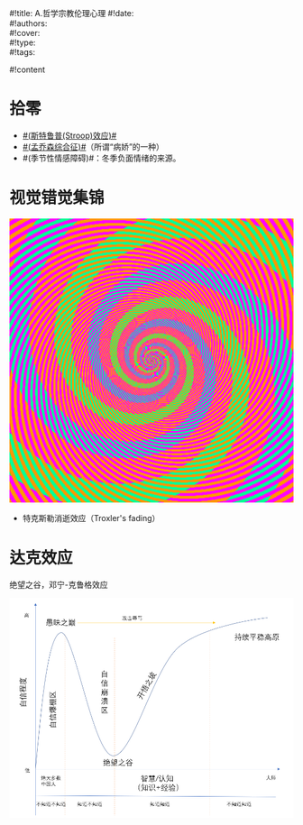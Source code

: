 #!title:    A.哲学宗教伦理心理
#!date:     
#!authors:  
#!cover:    
#!type:     
#!tags:     

#!content

# 拾零

- [#(斯特鲁普\(Stroop\)效应)#](https://zh.wikipedia.org/wiki/%E6%96%AF%E7%89%B9%E9%B2%81%E6%99%AE%E6%95%88%E5%BA%94)
- [#(孟乔森综合征)#](https://zh.wikipedia.org/wiki/%E5%AD%9F%E4%B9%94%E6%A3%AE%E7%BB%BC%E5%90%88%E5%BE%81)（所谓“病娇”的一种）
- #(季节性情感障碍)#：冬季负面情绪的来源。

# 视觉错觉集锦

![图中的蓝色和绿色条纹实际上都是言和绿](./image/A/颜色错觉.gif)

- 特克斯勒消逝效应（Troxler's fading）

# 达克效应

绝望之谷，邓宁-克鲁格效应

![达克效应](./image/A/达克效应.png)
